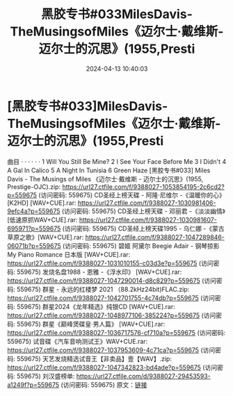 ﻿---
title: 黑胶专书#033MilesDavis-TheMusingsofMiles《迈尔士·戴维斯-迈尔士的沉思》(1955,Presti
date: 2024-04-13 10:40:03
categories: 外语音乐
tags: 外语音乐
---
# [黑胶专书#033]MilesDavis-TheMusingsofMiles《迈尔士·戴维斯-迈尔士的沉思》(1955,Presti

曲目
· · · · · ·
1 Will You Still Be Mine?
2 I See Your Face Before Me
3 I Didn't
4 A Gal In Calico
5 A Night In Tunisia
6 Green Haze
[黑胶专书#033] Miles Davis - The Musings of Miles 《迈尔士·戴维斯 -
迈尔士的沉思》(1955, Prestige-OJC).zip: https://url27.ctfile.com/f/9388027-1053854195-2c6cd2?p=559675
(访问密码: 559675)
CD圣经上榜天碟 - 阿隆·尼维尔 -《温暖你的心》[K2HD] [WAV+CUE].rar: https://url27.ctfile.com/f/9388027-1030981406-9efc4a?p=559675
(访问密码: 559675)
CD圣经上榜天碟 - 邓丽君 -《淡淡幽情》[低速原抓WAV+CUE].rar: https://url27.ctfile.com/f/9388027-1030981607-695971?p=559675
(访问密码: 559675)
CD圣经上榜天碟1995 - 乌仁娜 -《蒙古草原之歌》[WAV+CUE].rar: https://url27.ctfile.com/f/9388027-1047289846-06071b?p=559675
(访问密码: 559675)
碧姬 阿黛尔 Beegie Adair - 钢琴掠影 My Piano Romance 日本版 [WAV+CUE].rar:
https://url27.ctfile.com/f/9388027-1031010155-c03d3e?p=559675
(访问密码: 559675)
发烧名盘1988 - 恩雅 -《浮水印》 [WAV+CUE].rar: https://url27.ctfile.com/f/9388027-1047290014-d8c829?p=559675
(访问密码: 559675)
群星 - 永远的红楼梦 2021 （88.2kHz24bit)FLAC.zip: https://url27.ctfile.com/f/9388027-1042701755-4c74db?p=559675
(访问密码: 559675)
群星2024《龙年精选》纯银CD [WAV+CUE].rar: https://url27.ctfile.com/f/9388027-1048977106-385224?p=559675
(访问密码: 559675)
群星《巅峰煲碟皇·男人篇》 [WAV+CUE].rar: https://url27.ctfile.com/f/9388027-1036717576-cf710a?p=559675
(访问密码: 559675)
试音碟《汽车音响测试王》WAV+CUE.rar: https://url27.ctfile.com/f/9388027-1037953609-4c71ca?p=559675
(访问密码: 559675)
天艺发烧精选试音王【非卖品】壹【WAV】.zip: https://url27.ctfile.com/f/9388027-1047342823-bd4ade?p=559675
(访问密码: 559675)
刘汉盛榜单: https://url27.ctfile.com/d/9388027-29453593-a1249f?p=559675
(访问密码: 559675)
原文：[链接](https://blog.sina.com.cn/s/blog_1647c7e760103154p.html)